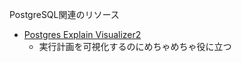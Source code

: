 
PostgreSQL関連のリソース

- [Postgres Explain Visualizer2](https://github.com/dalibo/pev2)
    - 実行計画を可視化するのにめちゃめちゃ役に立つ
